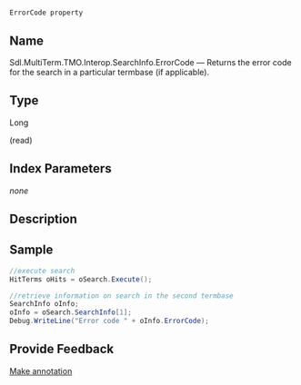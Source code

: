 

# 
    ErrorCode property



## Name

Sdl.MultiTerm.TMO.Interop.SearchInfo.ErrorCode —          Returns the error code for the search in a particular termbase (if applicable).



## Type

Long

(read)



## Index Parameters
*none*


## Description





## Sample


```cs
//execute search
HitTerms oHits = oSearch.Execute();

//retrieve information on search in the second termbase
SearchInfo oInfo;
oInfo = oSearch.SearchInfo[1];
Debug.WriteLine("Error code " + oInfo.ErrorCode);
```



## Provide Feedback

[Make annotation](mailto:sdk-feedback@sdl.com&amp;subject=Reference%20for%20Sdl.MultiTerm.TMO.Interop.SearchInfo.ErrorCode)

